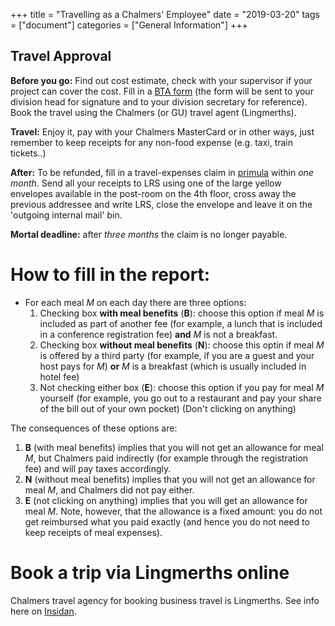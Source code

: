 +++
title =  "Travelling as a Chalmers' Employee"
date = "2019-03-20"
tags = ["document"]
categories = ["General Information"]
+++

## Travel Approval

**Before you go:** Find out cost estimate, check with your supervisor if your project can cover the cost. 
Fill in a [BTA form](https://docs.google.com/forms/d/e/1FAIpQLSdZDN5LPn2lget_3JQWUJImnJMx5TM7WjClmOJmVl2TIcMoyQ/viewform) 
(the form will be sent to your division head for signature and to your division secretary for reference).  
Book the travel using the Chalmers (or GU) travel agent (Lingmerths). 

**Travel:** Enjoy it, pay with your Chalmers MasterCard or in other ways, just remember to keep receipts for any non-food expense (e.g. taxi, train tickets..)

**After:** To be refunded, fill in a travel-expenses claim in [primula](https://personal.portal.chalmers.se/chalmers/) 
within *one month*. Send all your receipts to LRS using one of the large yellow envelopes available in the post-room on the 4th floor, 
cross away the previous addressee and write LRS, close the envelope and leave it on the 'outgoing internal mail' bin.

**Mortal deadline:** after *three months* the claim is no longer payable. 


# How to fill in the report:

- For each meal _M_ on each day there are three options:
    1. Checking box **with meal benefits** (**B**): choose this option if meal _M_ is included as part of another fee (for example, a lunch that is included in a conference registration fee) **and** _M_ is not a breakfast.
    2. Checking box **without meal benefits** (**N**): choose this optin if meal _M_ is offered by a third party (for example, if you are a guest and your host pays for _M_) **or** _M_ is a breakfast (which is usually included in hotel fee)
    3. Not checking either box (**E**): choose this option if you pay for meal _M_ yourself (for example, you go out to a restaurant and pay your share of the bill out of your own pocket) (Don't clicking on anything)

The consequences of these options are:

1. **B** (with meal benefits) implies that you will not get an allowance for meal _M_, but Chalmers paid indirectly (for example through the registration fee) and will pay taxes accordingly.
2. **N** (without meal benefits) implies that you will not get an allowance for meal _M_, and Chalmers did not pay either.
3. **E** (not clicking on anything) implies that you will get an allowance for meal _M_. Note, however, that the allowance is a fixed amount: you do not get reimbursed what you paid exactly (and hence you do not need to keep receipts of meal expenses).



# Book a trip via Lingmerths online

Chalmers travel agency for booking business travel is Lingmerths. See info here on [Insidan](http://www.chalmers.se/insidan/EN/news/news/articles/new-travel-agency).

[//]: # (TODO: Review this guide, update if needed. Maybe add screenshots?)
